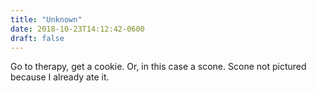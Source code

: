 ```yaml
---
title: "Unknown"
date: 2018-10-23T14:12:42-0600
draft: false
---
```


Go to therapy, get a cookie. Or, in this case a scone.
Scone not pictured because I already ate it.
